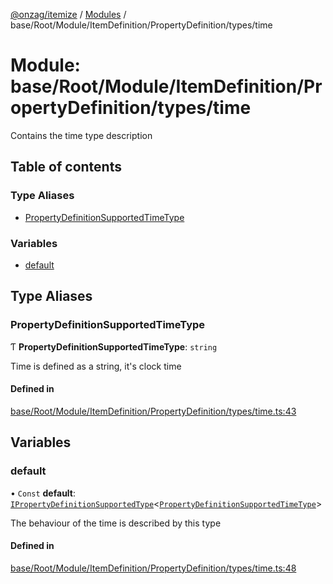 [@onzag/itemize](../README.md) / [Modules](../modules.md) / base/Root/Module/ItemDefinition/PropertyDefinition/types/time

# Module: base/Root/Module/ItemDefinition/PropertyDefinition/types/time

Contains the time type description

## Table of contents

### Type Aliases

- [PropertyDefinitionSupportedTimeType](base_Root_Module_ItemDefinition_PropertyDefinition_types_time.md#propertydefinitionsupportedtimetype)

### Variables

- [default](base_Root_Module_ItemDefinition_PropertyDefinition_types_time.md#default)

## Type Aliases

### PropertyDefinitionSupportedTimeType

Ƭ **PropertyDefinitionSupportedTimeType**: `string`

Time is defined as a string, it's clock time

#### Defined in

[base/Root/Module/ItemDefinition/PropertyDefinition/types/time.ts:43](https://github.com/onzag/itemize/blob/73e0c39e/base/Root/Module/ItemDefinition/PropertyDefinition/types/time.ts#L43)

## Variables

### default

• `Const` **default**: [`IPropertyDefinitionSupportedType`](../interfaces/base_Root_Module_ItemDefinition_PropertyDefinition_types.IPropertyDefinitionSupportedType.md)\<[`PropertyDefinitionSupportedTimeType`](base_Root_Module_ItemDefinition_PropertyDefinition_types_time.md#propertydefinitionsupportedtimetype)\>

The behaviour of the time is described by this type

#### Defined in

[base/Root/Module/ItemDefinition/PropertyDefinition/types/time.ts:48](https://github.com/onzag/itemize/blob/73e0c39e/base/Root/Module/ItemDefinition/PropertyDefinition/types/time.ts#L48)
